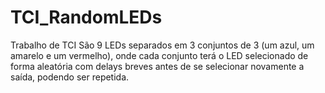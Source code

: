 # TCI_RandomLEDs
Trabalho de TCI
São 9 LEDs separados em 3 conjuntos de 3 (um azul, um amarelo e um vermelho), onde cada conjunto terá o LED selecionado de forma aleatória com delays breves antes de se selecionar novamente a saída, podendo ser repetida.
